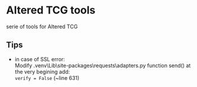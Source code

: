 # Altered TCG tools
serie of tools for Altered TCG

## Tips
- in case of SSL error:<br>
Modify .venv\Lib\site-packages\requests\adapters.py function send() at the very begining add:<br>
```verify = False``` (~line 631)

